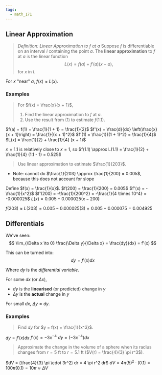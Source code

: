 ```yaml
---
tags:
  - math_171
---
```


## Linear Approximation

> *Definition: Linear Approximation to $f$ at $a$*
> Suppose $f$ is differentiable on an interval $I$ containing the point $a$. The **linear approximation** to $f$ at $a$ is the linear function
> $$ L(x) = f(a) + f'(a)(x - a), $$
> for $x$ in $I$.

For $x$ "near" $a$, $f(x) \approx L(x)$.

### Examples

> For $f(x) = \frac{x}{x + 1}$,
> 1. Find the linear approximation to $f$ at $a$.
> 2. Use the result from (1) to estimate $f(1.1)$.

$f(a) = f(1) = \frac{1}{1 + 1} = \frac{1}{2}$
$f'(x) = \frac{d}{dx} \left(\frac{x}{x + 1}\right) = \frac{1}{(x + 1)^2}$
$f'(1) = \frac{1}{(1 + 1)^2} = \frac{1}{4}$
$L(x) = \frac{1}{2} + \frac{1}{4} (x + 1)$

$x = 1.1$ is relatively close to $x = 1$, so
$f(1.1) \approx L(1.1) = \frac{1}{2} + \frac{1}{4} (1.1 - 1) = 0.525$

> Use linear approximation to estimate $\frac{1}{203}$.

- Note: cannot do $\frac{1}{203} \approx \frac{1}{200} = 0.005$, because this does not account for slope

Define $f(x) = \frac{1}{x}$.
$f(200) = \frac{1}{200} = 0.005$
$f'(x) = -\frac{1}{x^2}$
$f'(200) = -\frac{1}{200^2} = -\frac{1}{4 \times 10^4} = -0.000025$
$L(x) = 0.005 - 0.000025(x - 200)$

$f(203) \approx L(203) = 0.005 - 0.000025(3) = 0.005 - 0.000075 = 0.004925$

## Differentials

We've seen:
$$ \lim_{\Delta x \to 0} \frac{\Delta y}{\Delta x} = \frac{dy}{dx} = f'(x) $$

This can be turned into:
$$ dy = f'(x) dx $$

Where $dy$ is the *differential variable*.

For some $dx$ (or $\Delta x$),
- $dy$ is the **linearised** (or predicted) change in $y$
- $\Delta y$ is the **actual** change in $y$

For small $dx$, $\Delta y \approx dy$.

### Examples

> Find $dy$ for $y = f(x) = \frac{1}{x^3}$.

$dy = f'(x) dx$
$f'(x) = -3x^{-4}$
$dy = (-3x^{-4}) dx$

> Approximate the change in the volume of a sphere when its radius changes from $r = 5 \text{ ft}$ to $r = 5.1 \text{ ft}$ ($V(r) = \frac{4}{3} \pi r^3$).

$dV = (\frac{4}{3} \pi \cdot 3r^2) dr = 4 \pi r^2 dr$
$dV = 4 \pi (5)^2 \cdot (0.1) = 100 \pi (0.1) = 10 \pi \approx \Delta V$